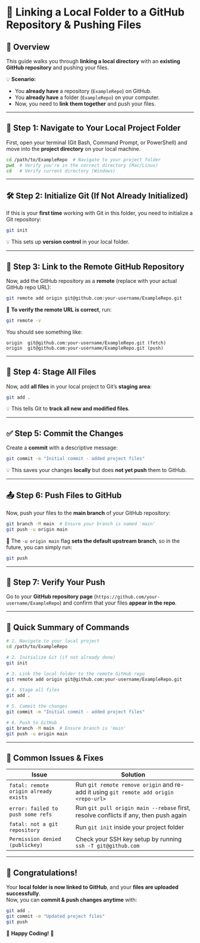 # **📌 Linking a Local Folder to a GitHub Repository & Pushing Files**

## **🚀 Overview**
This guide walks you through **linking a local directory** with an **existing GitHub repository** and pushing your files.  

💡 **Scenario:**  
- You **already have** a repository (`ExampleRepo`) on GitHub.  
- You **already have** a folder (`ExampleRepo`) on your computer.  
- Now, you need to **link them together** and push your files.  

---

## **📂 Step 1: Navigate to Your Local Project Folder**
First, open your terminal (Git Bash, Command Prompt, or PowerShell) and move into the **project directory** on your local machine.

```bash
cd /path/to/ExampleRepo  # Navigate to your project folder
pwd  # Verify you're in the correct directory (Mac/Linux)
cd   # Verify current directory (Windows)
```

---

## **🛠 Step 2: Initialize Git (If Not Already Initialized)**
If this is your **first time** working with Git in this folder, you need to initialize a Git repository:

```bash
git init
```
💡 This sets up **version control** in your local folder.

---

## **🔗 Step 3: Link to the Remote GitHub Repository**
Now, add the GitHub repository as a **remote** (replace with your actual GitHub repo URL):

```bash
git remote add origin git@github.com:your-username/ExampleRepo.git
```
🔹 **To verify the remote URL is correct**, run:
```bash
git remote -v
```
You should see something like:
```
origin  git@github.com:your-username/ExampleRepo.git (fetch)
origin  git@github.com:your-username/ExampleRepo.git (push)
```

---

## **📁 Step 4: Stage All Files**
Now, add **all files** in your local project to Git’s **staging area**:

```bash
git add .
```
💡 This tells Git to **track all new and modified files**.

---

## **✅ Step 5: Commit the Changes**
Create a **commit** with a descriptive message:

```bash
git commit -m "Initial commit - added project files"
```
💡 This saves your changes **locally** but does **not yet push** them to GitHub.

---

## **📤 Step 6: Push Files to GitHub**
Now, push your files to the **main branch** of your GitHub repository:

```bash
git branch -M main  # Ensure your branch is named 'main'
git push -u origin main
```
🔹 The `-u origin main` flag **sets the default upstream branch**, so in the future, you can simply run:
```bash
git push
```

---

## **📌 Step 7: Verify Your Push**
Go to your **GitHub repository page** (`https://github.com/your-username/ExampleRepo`) and confirm that your files **appear in the repo**.

---

## **🚀 Quick Summary of Commands**
```bash
# 1. Navigate to your local project
cd /path/to/ExampleRepo

# 2. Initialize Git (if not already done)
git init

# 3. Link the local folder to the remote GitHub repo
git remote add origin git@github.com:your-username/ExampleRepo.git

# 4. Stage all files
git add .

# 5. Commit the changes
git commit -m "Initial commit - added project files"

# 6. Push to GitHub
git branch -M main  # Ensure branch is 'main'
git push -u origin main
```

---

## **🛑 Common Issues & Fixes**
| **Issue** | **Solution** |
|-----------|-------------|
| `fatal: remote origin already exists` | Run `git remote remove origin` and re-add it using `git remote add origin <repo-url>` |
| `error: failed to push some refs` | Run `git pull origin main --rebase` first, resolve conflicts if any, then push again |
| `fatal: not a git repository` | Run `git init` inside your project folder |
| `Permission denied (publickey)` | Check your SSH key setup by running `ssh -T git@github.com` |

---

## **🎉 Congratulations!**
Your **local folder is now linked to GitHub**, and your **files are uploaded successfully**.  
Now, you can **commit & push changes anytime** with:
```bash
git add .
git commit -m "Updated project files"
git push
```

🚀 **Happy Coding!** 🚀